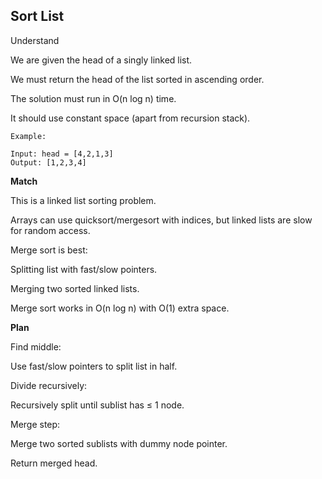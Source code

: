 ## Sort List

Understand

We are given the head of a singly linked list.

We must return the head of the list sorted in ascending order.

The solution must run in O(n log n) time.

It should use constant space (apart from recursion stack).

```
Example:

Input: head = [4,2,1,3]
Output: [1,2,3,4]
```

**Match**

This is a linked list sorting problem.

Arrays can use quicksort/mergesort with indices, but linked lists are slow for random access.

Merge sort is best:

Splitting list with fast/slow pointers.

Merging two sorted linked lists.

Merge sort works in O(n log n) with O(1) extra space.

**Plan**

Find middle:

Use fast/slow pointers to split list in half.

Divide recursively:

Recursively split until sublist has ≤ 1 node.

Merge step:

Merge two sorted sublists with dummy node pointer.

Return merged head.

